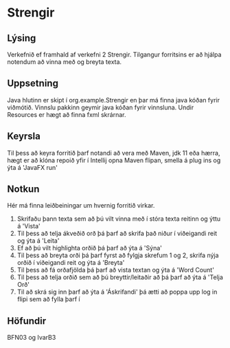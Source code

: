 # Strengir

## Lýsing

Verkefnið ef framhald af verkefni 2 Strengir. Tilgangur forritsins er að hjálpa notendum að vinna með og breyta texta.

## Uppsetning

Java hlutinn er skipt í org.example.Strengir en þar má finna java kóðan fyrir viðmótið. Vinnslu pakkinn geymir java kóðan fyrir vinnsluna.
Undir Resources er hægt að finna fxml skrárnar.

## Keyrsla 
Til þess að keyra forritið þarf notandi að vera með Maven, jdk 11 eða hærra, hægt er að klóna repoið yfir í Intellij opna Maven flipan, smella á plug ins og ýta á 'JavaFX run'

## Notkun

Hér má finna leiðbeiningar um hvernig forritið virkar.

1. Skrifaðu þann texta sem að þú vilt vinna með í stóra texta reitinn og ýttu á 'Vista' 
2. Til þess að telja ákveðið orð þá þarf að skrifa það niður í viðeigandi reit og ýta á 'Leita'
3. Ef að þú vilt highlighta orðið þá þarf að ýta á 'Sýna'
4. Til þess að breyta orði þá þarf fyrst að fylgja skrefum 1 og 2, skrifa nýja orðið í viðeigandi reit og ýta á 'Breyta'
5. Til þess að fá orðafjölda þá þarf að vista textan og ýta á 'Word Count'
6. Til þess að telja orðið sem að þú breyttir/leitaðir að þá þarf að ýta á 'Telja Orð'
7. Til að skrá sig inn þarf að ýta á 'Áskrifandi' þá ætti að poppa upp log in flipi sem að fylla þarf í

## Höfundir
BFN03 og IvarB3
